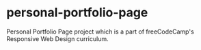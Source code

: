 # personal-portfolio-page
Personal Portfolio Page project which is a part of freeCodeCamp's Responsive Web Design curriculum.
